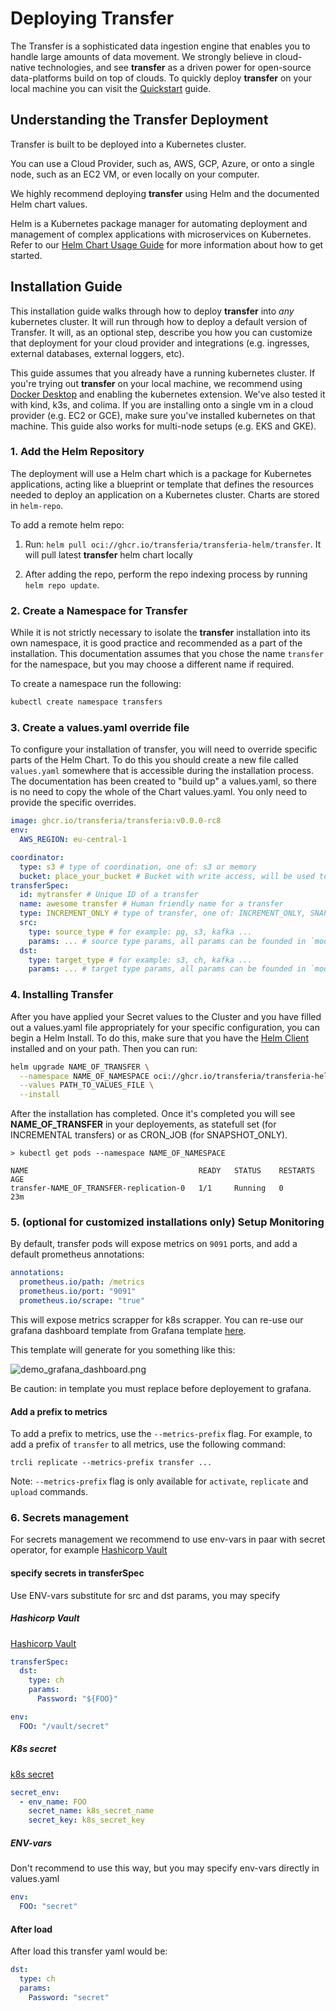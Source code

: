 # Deploying Transfer

The Transfer is a sophisticated data ingestion engine that enables you to handle large amounts of data movement.
We strongly believe in cloud-native technologies, and see **transfer** as a driven power for open-source data-platforms build on top of clouds.
To quickly deploy **transfer** on your local machine you can visit the [Quickstart](./getting_started.md) guide.

## Understanding the Transfer Deployment

Transfer is built to be deployed into a Kubernetes cluster.

You can use a Cloud Provider, such as, AWS, GCP, Azure, or onto a single node, such as an EC2 VM, or even locally on your computer.

We highly recommend deploying **transfer** using Helm and the documented Helm chart values.

Helm is a Kubernetes package manager for automating deployment and management of complex applications with microservices on Kubernetes.
Refer to our [Helm Chart Usage Guide](../helm) for more information about how to get started.

## Installation Guide

This installation guide walks through how to deploy **transfer** into _any_ kubernetes cluster. It will run through how to deploy a default version of Transfer. It will, as an optional step, describe you how you can customize that deployment for your cloud provider and integrations (e.g. ingresses, external databases, external loggers, etc).

This guide assumes that you already have a running kubernetes cluster. If you're trying out **transfer** on your local machine, we recommend using [Docker Desktop](https://www.docker.com/products/docker-desktop/) and enabling the kubernetes extension. We've also tested it with kind, k3s, and colima. If you are installing onto a single vm in a cloud provider (e.g. EC2 or GCE), make sure you've installed kubernetes on that machine. This guide also works for multi-node setups (e.g. EKS and GKE).

### 1. Add the Helm Repository

The deployment will use a Helm chart which is a package for Kubernetes applications, acting like a blueprint or template that defines the resources needed to deploy an application on a Kubernetes cluster. Charts are stored in `helm-repo`.

To add a remote helm repo:

1. Run: `helm pull oci://ghcr.io/transferia/transferia-helm/transfer`. It will pull latest **transfer** helm chart locally

2. After adding the repo, perform the repo indexing process by running `helm repo update`.

### 2. Create a Namespace for Transfer

While it is not strictly necessary to isolate the **transfer** installation into its own namespace, it is good practice and recommended as a part of the installation.
This documentation assumes that you chose the name `transfer` for the namespace, but you may choose a different name if required.

To create a namespace run the following:

```sh
kubectl create namespace transfers
```

### 3. Create a values.yaml override file

To configure your installation of transfer, you will need to override specific parts of the Helm Chart. To do this you should create a new file called `values.yaml` somewhere that is accessible during the installation process.
The documentation has been created to "build up" a values.yaml, so there is no need to copy the whole of the Chart values.yaml. You only need to provide the specific overrides.

```yaml
image: ghcr.io/transferia/transferia:v0.0.0-rc8
env:
  AWS_REGION: eu-central-1

coordinator:
  type: s3 # type of coordination, one of: s3 or memory
  bucket: place_your_bucket # Bucket with write access, will be used to store state
transferSpec:
  id: mytransfer # Unique ID of a transfer
  name: awesome transfer # Human friendly name for a transfer
  type: INCREMENT_ONLY # type of transfer, one of: INCREMENT_ONLY, SNAPSHOT_ONLY, SNAPSHOT_AND_INCREMENT
  src:
    type: source_type # for example: pg, s3, kafka ...
    params: ... # source type params, all params can be founded in `model_source.go` for provider folder
  dst:
    type: target_type # for example: s3, ch, kafka ...
    params: ... # target type params, all params can be founded in `model_destination.go` for provider folder
```

### 4. Installing Transfer

After you have applied your Secret values to the Cluster and you have filled out a values.yaml file appropriately for your specific configuration, you can begin a Helm Install. To do this, make sure that you have the [Helm Client](https://helm.sh/docs/intro/install/) installed and on your path.
Then you can run:

```sh
helm upgrade NAME_OF_TRANSFER \
  --namespace NAME_OF_NAMESPACE oci://ghcr.io/transferia/transferia-helm/transfer \
  --values PATH_TO_VALUES_FILE \
  --install
```

After the installation has completed. Once it's completed you will see **NAME_OF_TRANSFER** in your deployements, as statefull set (for INCREMENTAL transfers) or as CRON_JOB (for SNAPSHOT_ONLY).

```shell
> kubectl get pods --namespace NAME_OF_NAMESPACE

NAME                                      READY   STATUS    RESTARTS   AGE
transfer-NAME_OF_TRANSFER-replication-0   1/1     Running   0          23m
```

### 5. (optional for customized installations only) Setup Monitoring

By default, transfer pods will expose metrics on `9091` ports, and add a default prometheus annotations:

```yaml
annotations:
  prometheus.io/path: /metrics
  prometheus.io/port: "9091"
  prometheus.io/scrape: "true"
```

This will expose metrics scrapper for k8s scrapper. You can re-use our grafana dashboard template from Grafana template [here](../assets/grafana.tmpl.json).

This template will generate for you something like this:

![demo_grafana_dashboard.png](_assets/demo_grafana_dashboard.png)

Be caution: in template you must replace **<Your-Prometheus-source-ID>** before deployement to grafana.

#### Add a prefix to metrics

To add a prefix to metrics, use the `--metrics-prefix` flag. For example, to add a prefix of `transfer` to all metrics, use the following command:

```
trcli replicate --metrics-prefix transfer ...
```

Note: `--metrics-prefix` flag is only available for `activate`, `replicate` and `upload` commands.

### 6. Secrets management

For secrets management we recommend to use env-vars in paar with secret operator, for example [Hashicorp Vault](https://developer.hashicorp.com/vault/docs/platform/k8s/injector/examples)

#### specify secrets in transferSpec

Use ENV-vars substitute for src and dst params, you may specify

##### Hashicorp Vault

[Hashicorp Vault](https://developer.hashicorp.com/vault/docs/platform/k8s/injector/examples)

```yaml
transferSpec:
  dst:
    type: ch
    params:
      Password: "${FOO}"

env:
  FOO: "/vault/secret"
```

##### K8s secret

[k8s secret](https://kubernetes.io/docs/concepts/configuration/secret/)

```yaml
secret_env:
  - env_name: FOO
    secret_name: k8s_secret_name
    secret_key: k8s_secret_key
```

##### ENV-vars

Don't recommend to use this way, but you may specify env-vars directly in values.yaml

```yaml
env:
  FOO: "secret"
```

#### After load

After load this transfer yaml would be:

```yaml
dst:
  type: ch
  params:
    Password: "secret"
```
